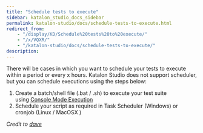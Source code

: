 ```yaml
---
title: "Schedule tests to execute" 
sidebar: katalon_studio_docs_sidebar
permalink: katalon-studio/docs/schedule-tests-to-execute.html 
redirect_from:
    - "/display/KD/Schedule%20tests%20to%20execute/"
    - "/x/VQXR/"
    - "/katalon-studio/docs/schedule-tests-to-execute/"
description: 
---
```

There will be cases in which you want to schedule your tests to execute within a period or every x hours. Katalon Studio does not support scheduler, but you can schedule executions using the steps below:

1.  Create a batch/shell file (.bat / .sh) to execute your test suite using [Console Mode Execution](/display/KD/Console+Mode+Execution)
2.  Schedule your script as required in Task Scheduler (Windows) or cronjob (Linux / MacOSX )

_Credit to [dave](https://forum.katalon.com/discussion/7171/run-tests-every-x-hours#Comment_16623)_